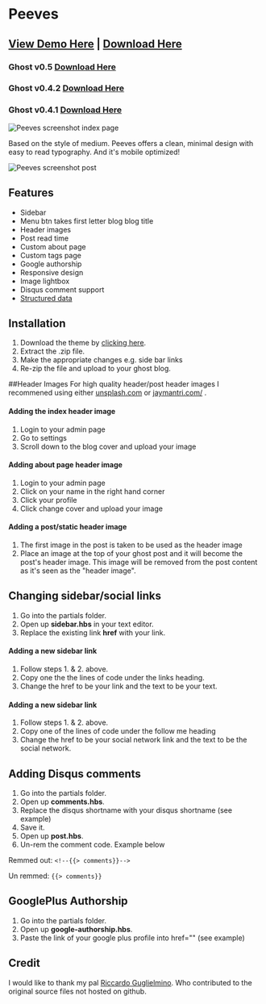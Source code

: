 # Peeves

## [View Demo Here](http://maxholland.me/) |  [Download Here](https://github.com/mholland1337/Peeves/releases/latest)
### Ghost v0.5 [Download Here](https://github.com/mholland1337/Peeves/releases/latest) 
### Ghost v0.4.2 [Download Here](https://github.com/mholland1337/Peeves/releases/tag/v2.1.2) 
### Ghost v0.4.1 [Download Here](https://github.com/mholland1337/Peeves/releases/tag/v1.0.6) 

![Peeves screenshot index page](https://bff4d6e4f60bfb233ad43d411f0c7a2f9118f658.googledrive.com/host/0B3-IFpi4iZ9TVE16MU1zNWV3WDQ/peeves-index.png)

Based on the style of medium. Peeves offers a clean, minimal design with easy to read typography. And it's mobile optimized!

![Peeves screenshot post](https://bff4d6e4f60bfb233ad43d411f0c7a2f9118f658.googledrive.com/host/0B3-IFpi4iZ9TVE16MU1zNWV3WDQ/peeves-post.png)

## Features
* Sidebar
* Menu btn takes first letter blog blog title
* Header images
* Post read time
* Custom about page
* Custom tags page
* Google authorship
* Responsive design
* Image lightbox
* Disqus comment support
* [Structured data](http://www.google.com/webmasters/tools/richsnippets?q=http%3A%2F%2Fmaxholland.me%2Fpeeves-update-2-1-0%2F)

## Installation
1. Download the theme by [clicking here](https://github.com/AtomicThemes/Peeves/releases/latest).
2. Extract the .zip file.
3. Make the appropriate changes e.g. side bar links
4. Re-zip the file and upload to your ghost blog.

##Header Images
For high quality header/post header images I recommened using either [unsplash.com](http://unsplash.com/) or [jaymantri.com/](http://jaymantri.com/) .

#### Adding the index header image
1. Login to your admin page
2. Go to settings
3. Scroll down to the blog cover and upload your image

#### Adding about page header image
1. Login to your admin page
2. Click on your name in the right hand corner
3. Click your profile
4. Click change cover and upload your image

#### Adding a post/static header image
1. The first image in the post is taken to be used as the header image
2. Place an image at the top of your ghost post and it will become the post's header image. This image will be removed from the post content as it's seen as the "header image".


## Changing sidebar/social links
1. Go into the partials folder.
2. Open up **sidebar.hbs** in your text editor.
3. Replace the existing link **href** with your link.

#### Adding a new sidebar link
1. Follow steps 1. & 2. above.
2. Copy one the the lines of code under the links heading.
3. Change the href to be your link and the text to be your text.

#### Adding a new sidebar link
1. Follow steps 1. & 2. above.
2. Copy one of the lines of code under the follow me heading
3. Change the href to be your social network link and the text to be the social network.

## Adding Disqus comments
1. Go into the partials folder.
2. Open up **comments.hbs**.
3. Replace the disqus shortname with your disqus shortname (see example)
4. Save it.
5. Open up **post.hbs**.
6. Un-rem the comment code. Example below

Remmed out:
`<!--{{> comments}}-->`

Un remmed:
`{{> comments}}`

## GooglePlus Authorship
1. Go into the partials folder.
2. Open up **google-authorship.hbs**.
3. Paste the link of your google plus profile into href="" (see example)

## Credit
I would like to thank my pal [Riccardo Guglielmino](http://www.riccardoguglielmino.com/). Who contributed to the original source files not hosted on github.
